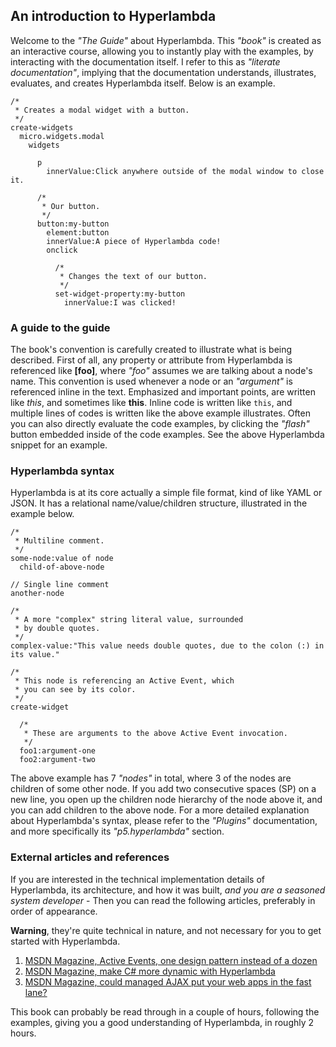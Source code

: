 ## An introduction to Hyperlambda

Welcome to the _"The Guide"_ about Hyperlambda. This _"book"_ is created as an interactive course, allowing you to
instantly play with the examples, by interacting with the documentation itself. I refer to this as
_"literate documentation"_, implying that the documentation understands, illustrates, evaluates, and creates
Hyperlambda itself. Below is an example.

```hyperlambda-snippet
/*
 * Creates a modal widget with a button.
 */
create-widgets
  micro.widgets.modal
    widgets

      p
        innerValue:Click anywhere outside of the modal window to close it.

      /*
       * Our button.
       */
      button:my-button
        element:button
        innerValue:A piece of Hyperlambda code!
        onclick

          /*
           * Changes the text of our button.
           */
          set-widget-property:my-button
            innerValue:I was clicked!
```

### A guide to the guide

The book's convention is carefully created to illustrate what is being described. First of all,
any property or attribute from Hyperlambda is referenced like **[foo]**, where *"foo"* assumes we are talking about
a node's name. This convention is used whenever a node or an _"argument"_ is referenced inline in the text.
Emphasized and important points, are written like *this*, and sometimes like **this**. Inline code is written like
`this`, and multiple lines of codes is written like the above example illustrates. Often you can also directly
evaluate the code examples, by clicking the _"flash"_ button embedded inside of the code examples.
See the above Hyperlambda snippet for an example.

### Hyperlambda syntax

Hyperlambda is at its core actually a simple file format, kind of like YAML or JSON. It has a relational
name/value/children structure, illustrated in the example below.

```hyperlambda
/*
 * Multiline comment.
 */
some-node:value of node
  child-of-above-node

// Single line comment
another-node

/*
 * A more "complex" string literal value, surrounded
 * by double quotes.
 */
complex-value:"This value needs double quotes, due to the colon (:) in its value."

/*
 * This node is referencing an Active Event, which
 * you can see by its color.
 */
create-widget

  /*
   * These are arguments to the above Active Event invocation.
   */
  foo1:argument-one
  foo2:argument-two
```

The above example has 7 _"nodes"_ in total, where 3 of the nodes are children of some other node. If you add
two consecutive spaces (SP) on a new line, you open up the children node hierarchy of the node above it, and you
can add children to the above node. For a more detailed explanation about Hyperlambda's syntax, please
refer to the _"Plugins"_ documentation, and more specifically its _"p5.hyperlambda"_ section.

### External articles and references

If you are interested in the technical implementation details of Hyperlambda, its architecture, and how it was built,
_and you are a seasoned system developer_ - Then you can read the following articles, preferably in order of appearance.

**Warning**, they're quite technical in nature, and not necessary for you to get started with Hyperlambda.

1. [MSDN Magazine, Active Events, one design pattern instead of a dozen](https://msdn.microsoft.com/en-us/magazine/mt795187)
2. [MSDN Magazine, make C# more dynamic with Hyperlambda](https://msdn.microsoft.com/en-us/magazine/mt809119)
3. [MSDN Magazine, could managed AJAX put your web apps in the fast lane?](https://msdn.microsoft.com/en-us/magazine/mt826343)

This book can probably be read through in a couple of hours, following the examples, giving you a good understanding
of Hyperlambda, in roughly 2 hours.
